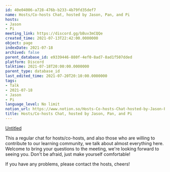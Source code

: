 ```yaml
---
id: 40e04006-a728-476b-b233-4b79fd35def7
name: Hosts/Co-hosts Chat, hosted by Jason, Pan, and Pi
hosts:
- Jason
- Pi
meeting_link: https://discord.gg/bBuv3mCQQe
created_time: 2021-07-13T22:42:00.0000000
object: page
indexDate: 2021-07-18
archived: false
parent_database_id: e9339446-880f-4ef0-8ad7-8ad1f507dded
platform: Discord
talktime: 2021-07-18T20:00:00.0000000
parent_type: database_id
last_edited_time: 2021-07-20T20:10:00.0000000
tags:
- Talk
- 2021-07-18
- Jason
- Pi
language_level: No limit
notion_url: https://www.notion.so/Hosts-Co-hosts-Chat-hosted-by-Jason-Pan-and-Pi-40e04006a728476bb2334b79fd35def7
title: Hosts/Co-hosts Chat, hosted by Jason, Pan, and Pi
---
```




[Untitled](https://www.notion.so/d637a27eb33f44cbb92a56c3359cc567)   



This a regular chat for hosts/co-hosts, and also those who are willing to contribute to our learning community, we talk about almost everything here. Welcome to bring your questions to the meeting, we're looking forward to seeing you. Don't be afraid, just make yourself comfortable!

If you have any problems, please contact the hosts, cheers!



